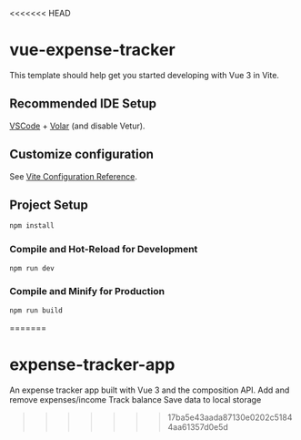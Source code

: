 <<<<<<< HEAD
# vue-expense-tracker

This template should help get you started developing with Vue 3 in Vite.

## Recommended IDE Setup

[VSCode](https://code.visualstudio.com/) + [Volar](https://marketplace.visualstudio.com/items?itemName=Vue.volar) (and disable Vetur).

## Customize configuration

See [Vite Configuration Reference](https://vite.dev/config/).

## Project Setup

```sh
npm install
```

### Compile and Hot-Reload for Development

```sh
npm run dev
```

### Compile and Minify for Production

```sh
npm run build
```
=======
# expense-tracker-app
An expense tracker app built with Vue 3 and the composition API.         Add and remove expenses/income     Track balance     Save data to local storage
>>>>>>> 17ba5e43aada87130e0202c51844aa61357d0e5d
